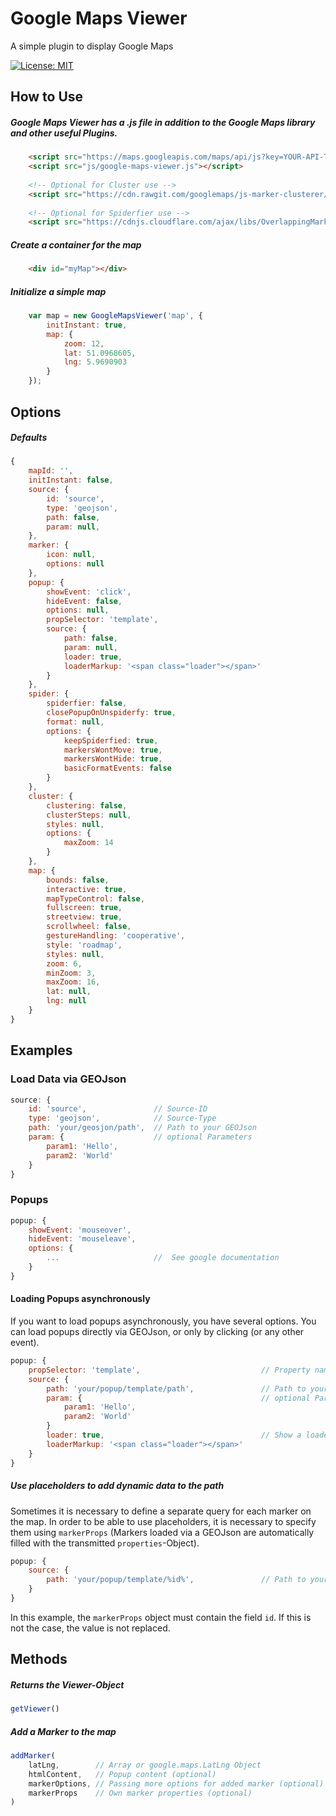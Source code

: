 # Google Maps Viewer
A simple plugin to display Google Maps

[![License: MIT](https://img.shields.io/badge/License-MIT-yellow.svg)](https://github.com/doishub/google-maps-viewer/blob/master/LICENSE)

## How to Use
##### Google Maps Viewer has a .js file in addition to the Google Maps library and other useful Plugins.
```html
    <script src="https://maps.googleapis.com/maps/api/js?key=YOUR-API-TOKEN&callback=onGoogleMapsApiReady" async></script>
    <script src="js/google-maps-viewer.js"></script>
    
    <!-- Optional for Cluster use -->
    <script src="https://cdn.rawgit.com/googlemaps/js-marker-clusterer/gh-pages/src/markerclusterer.js"></script>
    
    <!-- Optional for Spiderfier use -->
    <script src="https://cdnjs.cloudflare.com/ajax/libs/OverlappingMarkerSpiderfier/1.0.3/oms.min.js"></script>
```

##### Create a container for the map
```html
    <div id="myMap"></div>
```

##### Initialize a simple map
 ```javascript
     var map = new GoogleMapsViewer('map', {
         initInstant: true,
         map: {
             zoom: 12,
             lat: 51.0968605,
             lng: 5.9690903
         }
     });
 ```
 
## Options
##### Defaults
```javascript
{
    mapId: '',
    initInstant: false,
    source: {
        id: 'source',
        type: 'geojson',
        path: false,
        param: null,
    },
    marker: {
        icon: null,
        options: null
    },
    popup: {
        showEvent: 'click',
        hideEvent: false,
        options: null,
        propSelector: 'template',
        source: {
            path: false,
            param: null,
            loader: true,
            loaderMarkup: '<span class="loader"></span>'
        }
    },
    spider: {
        spiderfier: false,
        closePopupOnUnspiderfy: true,
        format: null,
        options: {
            keepSpiderfied: true,
            markersWontMove: true,
            markersWontHide: true,
            basicFormatEvents: false
        }
    },
    cluster: {
        clustering: false,
        clusterSteps: null,
        styles: null,
        options: {
            maxZoom: 14
        }
    },
    map: {
        bounds: false,
        interactive: true,
        mapTypeControl: false,
        fullscreen: true,
        streetview: true,
        scrollwheel: false,
        gestureHandling: 'cooperative',
        style: 'roadmap',
        styles: null,
        zoom: 6,
        minZoom: 3,
        maxZoom: 16,
        lat: null,
        lng: null
    }
}
```

## Examples
### Load Data via GEOJson
```javascript
source: {
    id: 'source',               // Source-ID
    type: 'geojson',            // Source-Type
    path: 'your/geosjon/path',  // Path to your GEOJson 
    param: {                    // optional Parameters
        param1: 'Hello',
        param2: 'World'
    }
}
``` 

### Popups
```javascript
popup: {
    showEvent: 'mouseover', 
    hideEvent: 'mouseleave',
    options: {
        ...                     //  See google documentation
    }
}
```

#### Loading Popups asynchronously
If you want to load popups asynchronously, you have several options. You can load popups directly via GEOJson, or only by clicking (or any other event).
```javascript
popup: {
    propSelector: 'template',                           // Property name to define from which field the content of a popup is read (asynchronous only) 
    source: {
        path: 'your/popup/template/path',               // Path to your HTML content
        param: {                                        // optional Parameters
            param1: 'Hello',
            param2: 'World'
        }
        loader: true,                                   // Show a loader while loading
        loaderMarkup: '<span class="loader"></span>'
    }
}
```

##### Use placeholders to add dynamic data to the path
Sometimes it is necessary to define a separate query for each marker on the map. In order to be able to use placeholders, it is necessary to specify them using `markerProps` (Markers loaded via a GEOJson are automatically filled with the transmitted `properties`-Object).
```javascript
popup: { 
    source: {
        path: 'your/popup/template/%id%',               // Path to your HTML content with placeholder
    }
}
```
In this example, the `markerProps` object must contain the field `id`. If this is not the case, the value is not replaced.

## Methods

##### Returns the Viewer-Object
```javascript
getViewer()
```

##### Add a Marker to the map 
```javascript
addMarker(
    latLng,        // Array or google.maps.LatLng Object
    htmlContent,   // Popup content (optional)
    markerOptions, // Passing more options for added marker (optional)
    markerProps    // Own marker properties (optional)
)
```